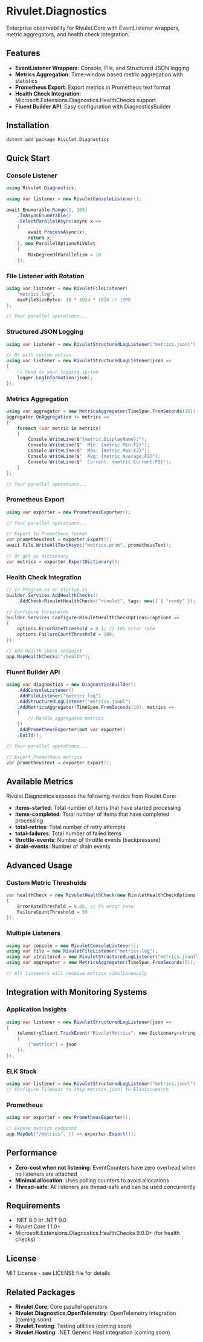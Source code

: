 # Rivulet.Diagnostics

Enterprise observability for Rivulet.Core with EventListener wrappers, metric aggregators, and health check integration.

## Features

- **EventListener Wrappers**: Console, File, and Structured JSON logging
- **Metrics Aggregation**: Time-window based metric aggregation with statistics
- **Prometheus Export**: Export metrics in Prometheus text format
- **Health Check Integration**: Microsoft.Extensions.Diagnostics.HealthChecks support
- **Fluent Builder API**: Easy configuration with DiagnosticsBuilder

## Installation

```bash
dotnet add package Rivulet.Diagnostics
```

## Quick Start

### Console Listener

```csharp
using Rivulet.Diagnostics;

using var listener = new RivuletConsoleListener();

await Enumerable.Range(1, 100)
    .ToAsyncEnumerable()
    .SelectParallelAsync(async x =>
    {
        await ProcessAsync(x);
        return x;
    }, new ParallelOptionsRivulet
    {
        MaxDegreeOfParallelism = 10
    });
```

### File Listener with Rotation

```csharp
using var listener = new RivuletFileListener(
    "metrics.log", 
    maxFileSizeBytes: 10 * 1024 * 1024 // 10MB
);

// Your parallel operations...
```

### Structured JSON Logging

```csharp
using var listener = new RivuletStructuredLogListener("metrics.jsonl");

// Or with custom action
using var listener = new RivuletStructuredLogListener(json =>
{
    // Send to your logging system
    logger.LogInformation(json);
});
```

### Metrics Aggregation

```csharp
using var aggregator = new MetricsAggregator(TimeSpan.FromSeconds(10));
aggregator.OnAggregation += metrics =>
{
    foreach (var metric in metrics)
    {
        Console.WriteLine($"{metric.DisplayName}:");
        Console.WriteLine($"  Min: {metric.Min:F2}");
        Console.WriteLine($"  Max: {metric.Max:F2}");
        Console.WriteLine($"  Avg: {metric.Average:F2}");
        Console.WriteLine($"  Current: {metric.Current:F2}");
    }
};

// Your parallel operations...
```

### Prometheus Export

```csharp
using var exporter = new PrometheusExporter();

// Your parallel operations...

// Export to Prometheus format
var prometheusText = exporter.Export();
await File.WriteAllTextAsync("metrics.prom", prometheusText);

// Or get as dictionary
var metrics = exporter.ExportDictionary();
```

### Health Check Integration

```csharp
// In Program.cs or Startup.cs
builder.Services.AddHealthChecks()
    .AddCheck<RivuletHealthCheck>("rivulet", tags: new[] { "ready" });

// Configure thresholds
builder.Services.Configure<RivuletHealthCheckOptions>(options =>
{
    options.ErrorRateThreshold = 0.1; // 10% error rate
    options.FailureCountThreshold = 100;
});

// Add health check endpoint
app.MapHealthChecks("/health");
```

### Fluent Builder API

```csharp
using var diagnostics = new DiagnosticsBuilder()
    .AddConsoleListener()
    .AddFileListener("metrics.log")
    .AddStructuredLogListener("metrics.jsonl")
    .AddMetricsAggregator(TimeSpan.FromSeconds(10), metrics =>
    {
        // Handle aggregated metrics
    })
    .AddPrometheusExporter(out var exporter)
    .Build();

// Your parallel operations...

// Export Prometheus metrics
var prometheusText = exporter.Export();
```

## Available Metrics

Rivulet.Diagnostics exposes the following metrics from Rivulet.Core:

- **items-started**: Total number of items that have started processing
- **items-completed**: Total number of items that have completed processing
- **total-retries**: Total number of retry attempts
- **total-failures**: Total number of failed items
- **throttle-events**: Number of throttle events (backpressure)
- **drain-events**: Number of drain events

## Advanced Usage

### Custom Metric Thresholds

```csharp
var healthCheck = new RivuletHealthCheck(new RivuletHealthCheckOptions
{
    ErrorRateThreshold = 0.05, // 5% error rate
    FailureCountThreshold = 50
});
```

### Multiple Listeners

```csharp
using var console = new RivuletConsoleListener();
using var file = new RivuletFileListener("metrics.log");
using var structured = new RivuletStructuredLogListener("metrics.jsonl");
using var aggregator = new MetricsAggregator(TimeSpan.FromSeconds(5));

// All listeners will receive metrics simultaneously
```

## Integration with Monitoring Systems

### Application Insights

```csharp
using var listener = new RivuletStructuredLogListener(json =>
{
    telemetryClient.TrackEvent("RivuletMetrics", new Dictionary<string, string>
    {
        ["metrics"] = json
    });
});
```

### ELK Stack

```csharp
using var listener = new RivuletStructuredLogListener("metrics.jsonl");
// Configure Filebeat to ship metrics.jsonl to Elasticsearch
```

### Prometheus

```csharp
using var exporter = new PrometheusExporter();

// Expose metrics endpoint
app.MapGet("/metrics", () => exporter.Export());
```

## Performance

- **Zero-cost when not listening**: EventCounters have zero overhead when no listeners are attached
- **Minimal allocation**: Uses polling counters to avoid allocations
- **Thread-safe**: All listeners are thread-safe and can be used concurrently

## Requirements

- .NET 8.0 or .NET 9.0
- Rivulet.Core 1.1.0+
- Microsoft.Extensions.Diagnostics.HealthChecks 9.0.0+ (for health checks)

## License

MIT License - see LICENSE file for details

## Related Packages

- **Rivulet.Core**: Core parallel operators
- **Rivulet.Diagnostics.OpenTelemetry**: OpenTelemetry integration (coming soon)
- **Rivulet.Testing**: Testing utilities (coming soon)
- **Rivulet.Hosting**: .NET Generic Host integration (coming soon)
